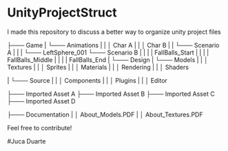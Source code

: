 # UnityProjectStruct

I made this repository to discuss a better way to organize unity project files



├─── Game
|   └─── Animations
|    |   │   Char A
|    |   │   Char B
|    |   └─── Scenario A
|    |   |    └─── LeftSphere_001
         └─── Scenario B
|    |   |    | FallBalls_Start
|    |   |    | FallBalls_Middle
|    |   |    | FallBalls_End
|   └─── Design
|       └─── Models
|    |   │   Textures
|    |   │   Sprites
|    |   │   Materials
|    |   │   Rendering
|    |   │   Shaders

|   └─── Source
|    |   │   Components
|    |   │   Plugins
|    |   │   Editor

├─── Imported Asset A
├─── Imported Asset B
├─── Imported Asset C
├─── Imported Asset D

├─── Documentation
|   │   About_Models.PDF
|   │   About_Textures.PDF

Feel free to contribute!

#Juca Duarte
